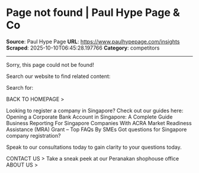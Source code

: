 # Page not found | Paul Hype Page & Co

**Source**: Paul Hype Page
**URL**: https://www.paulhypepage.com/insights
**Scraped**: 2025-10-10T06:45:28.197766
**Category**: competitors

---

Sorry, this page could not be found!

Search our website to find related content:

Search for:

BACK TO HOMEPAGE >

Looking to register a company in Singapore?
Check out our guides here:
Opening a Corporate Bank Account in Singapore: A Complete Guide
Business Reporting For Singapore Companies With ACRA
Market Readiness Assistance (MRA) Grant – Top FAQs By SMEs
Got questions for Singapore company registration?

Speak to our consultations today to gain clarity to your questions today.

CONTACT US >
Take a sneak peek at our Peranakan shophouse office
ABOUT US >
